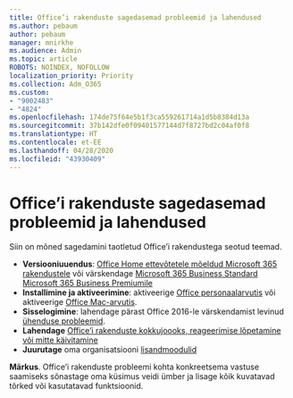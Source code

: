 ```yaml
---
title: Office’i rakenduste sagedasemad probleemid ja lahendused
ms.author: pebaum
author: pebaum
manager: mnirkhe
ms.audience: Admin
ms.topic: article
ROBOTS: NOINDEX, NOFOLLOW
localization_priority: Priority
ms.collection: Adm_O365
ms.custom:
- "9002483"
- "4824"
ms.openlocfilehash: 174de75f64e5b1f3ca559261714a1d5b8384d13a
ms.sourcegitcommit: 37b142dfe0f09401577144d7f8727bd2c04af0f8
ms.translationtype: HT
ms.contentlocale: et-EE
ms.lasthandoff: 04/28/2020
ms.locfileid: "43930409"
---
```

# <a name="common-issues-and-resolutions-with-office-apps"></a>Office’i rakenduste sagedasemad probleemid ja lahendused

Siin on mõned sagedamini taotletud Office’i rakendustega seotud teemad.

- **Versiooniuuendus**: [Office Home ettevõtetele mõeldud Microsoft 365 rakendustele](https://support.office.com/article/how-do-i-upgrade-office-ee68f6cf-422f-464a-82ec-385f65391350#OfficeVersion=Office_365_subscription) või värskendage [Microsoft 365 Business Standard Microsoft 365 Business Premiumile](https://docs.microsoft.com/microsoft-365/business/migrate-to-microsoft-365-business)
- **Installimine ja aktiveerimine**: aktiveerige [Office personaalarvutis](https://support.office.com/article/activate-office-5bd38f38-db92-448b-a982-ad170b1e187e) või aktiveerige [Office Mac-arvutis](https://support.office.com/article/activate-office-for-mac-7f6646b1-bb14-422a-9ad4-a53410fcefb2).
- **Sisselogimine**: lahendage pärast Office 2016-le värskendamist levinud [ühenduse probleemid](https://docs.microsoft.com/office365/troubleshoot/authentication/connection-issue-when-sign-in-office-2016).
- **Lahendage** [Office’i rakenduste kokkujoooks, reageerimise lõpetamine või mitte käivitamine](https://docs.microsoft.com/alchemyinsights/office-apps-don't-launch-start)
- **Juurutage** oma organisatsiooni [lisandmoodulid](https://docs.microsoft.com/microsoft-365/admin/manage/manage-deployment-of-add-ins?view=o365-worldwide)

**Märkus**. Office’i rakenduste probleemi kohta konkreetsema vastuse saamiseks sõnastage oma küsimus veidi ümber ja lisage kõik kuvatavad tõrked või kasutatavad funktsioonid.
